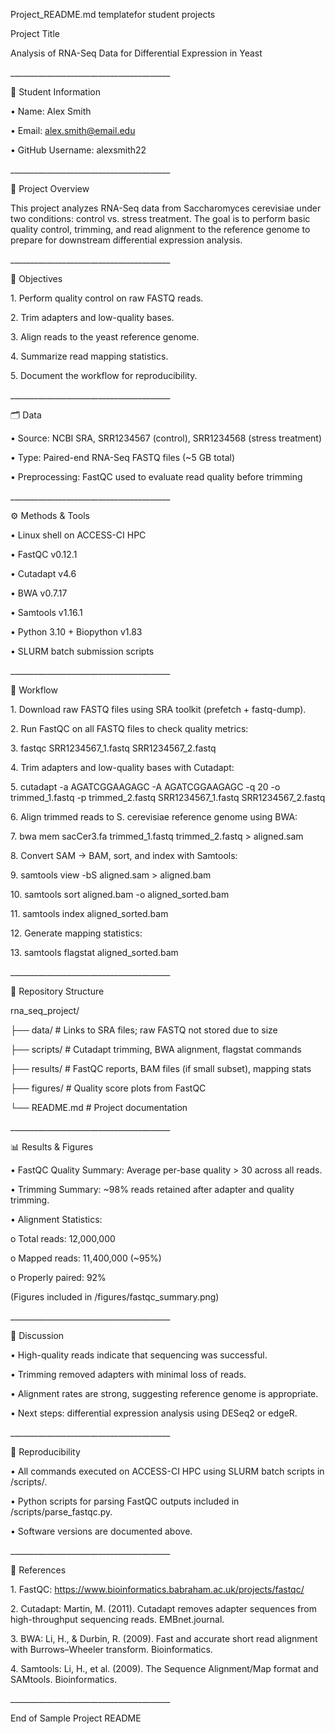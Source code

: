Project\_README.md templatefor student projects 

Project Title

Analysis of RNA-Seq Data for Differential Expression in Yeast

\_\_\_\_\_\_\_\_\_\_\_\_\_\_\_\_\_\_\_\_\_\_\_\_\_\_\_\_\_\_\_\_\_\_\_\_\_\_\_\_

👤 Student Information

• Name: Alex Smith

• Email: alex.smith@email.edu

• GitHub Username: alexsmith22

\_\_\_\_\_\_\_\_\_\_\_\_\_\_\_\_\_\_\_\_\_\_\_\_\_\_\_\_\_\_\_\_\_\_\_\_\_\_\_\_

📖 Project Overview

This project analyzes RNA-Seq data from Saccharomyces cerevisiae under two conditions: control vs. stress treatment. The goal is to perform basic quality control, trimming, and read alignment to the reference genome to prepare for downstream differential expression analysis.

\_\_\_\_\_\_\_\_\_\_\_\_\_\_\_\_\_\_\_\_\_\_\_\_\_\_\_\_\_\_\_\_\_\_\_\_\_\_\_\_

🎯 Objectives

1\. Perform quality control on raw FASTQ reads.

2\. Trim adapters and low-quality bases.

3\. Align reads to the yeast reference genome.

4\. Summarize read mapping statistics.

5\. Document the workflow for reproducibility.

\_\_\_\_\_\_\_\_\_\_\_\_\_\_\_\_\_\_\_\_\_\_\_\_\_\_\_\_\_\_\_\_\_\_\_\_\_\_\_\_

🗂 Data

• Source: NCBI SRA, SRR1234567 (control), SRR1234568 (stress treatment)

• Type: Paired-end RNA-Seq FASTQ files (~5 GB total)

• Preprocessing: FastQC used to evaluate read quality before trimming

\_\_\_\_\_\_\_\_\_\_\_\_\_\_\_\_\_\_\_\_\_\_\_\_\_\_\_\_\_\_\_\_\_\_\_\_\_\_\_\_

⚙️ Methods \& Tools

• Linux shell on ACCESS-CI HPC

• FastQC v0.12.1

• Cutadapt v4.6

• BWA v0.7.17

• Samtools v1.16.1

• Python 3.10 + Biopython v1.83

• SLURM batch submission scripts

\_\_\_\_\_\_\_\_\_\_\_\_\_\_\_\_\_\_\_\_\_\_\_\_\_\_\_\_\_\_\_\_\_\_\_\_\_\_\_\_

🚀 Workflow

1\. Download raw FASTQ files using SRA toolkit (prefetch + fastq-dump).

2\. Run FastQC on all FASTQ files to check quality metrics:

3\. fastqc SRR1234567\_1.fastq SRR1234567\_2.fastq

4\. Trim adapters and low-quality bases with Cutadapt:

5\. cutadapt -a AGATCGGAAGAGC -A AGATCGGAAGAGC -q 20 -o trimmed\_1.fastq -p trimmed\_2.fastq SRR1234567\_1.fastq SRR1234567\_2.fastq

6\. Align trimmed reads to S. cerevisiae reference genome using BWA:

7\. bwa mem sacCer3.fa trimmed\_1.fastq trimmed\_2.fastq > aligned.sam

8\. Convert SAM → BAM, sort, and index with Samtools:

9\. samtools view -bS aligned.sam > aligned.bam

10\. samtools sort aligned.bam -o aligned\_sorted.bam

11\. samtools index aligned\_sorted.bam

12\. Generate mapping statistics:

13\. samtools flagstat aligned\_sorted.bam

\_\_\_\_\_\_\_\_\_\_\_\_\_\_\_\_\_\_\_\_\_\_\_\_\_\_\_\_\_\_\_\_\_\_\_\_\_\_\_\_

📂 Repository Structure

rna\_seq\_project/

├── data/       # Links to SRA files; raw FASTQ not stored due to size

├── scripts/    # Cutadapt trimming, BWA alignment, flagstat commands

├── results/    # FastQC reports, BAM files (if small subset), mapping stats

├── figures/    # Quality score plots from FastQC

└── README.md   # Project documentation

\_\_\_\_\_\_\_\_\_\_\_\_\_\_\_\_\_\_\_\_\_\_\_\_\_\_\_\_\_\_\_\_\_\_\_\_\_\_\_\_

📊 Results \& Figures

• FastQC Quality Summary: Average per-base quality > 30 across all reads.

• Trimming Summary: ~98% reads retained after adapter and quality trimming.

• Alignment Statistics:

o Total reads: 12,000,000

o Mapped reads: 11,400,000 (~95%)

o Properly paired: 92%

(Figures included in /figures/fastqc\_summary.png)

\_\_\_\_\_\_\_\_\_\_\_\_\_\_\_\_\_\_\_\_\_\_\_\_\_\_\_\_\_\_\_\_\_\_\_\_\_\_\_\_

📌 Discussion

• High-quality reads indicate that sequencing was successful.

• Trimming removed adapters with minimal loss of reads.

• Alignment rates are strong, suggesting reference genome is appropriate.

• Next steps: differential expression analysis using DESeq2 or edgeR.

\_\_\_\_\_\_\_\_\_\_\_\_\_\_\_\_\_\_\_\_\_\_\_\_\_\_\_\_\_\_\_\_\_\_\_\_\_\_\_\_

🔄 Reproducibility

• All commands executed on ACCESS-CI HPC using SLURM batch scripts in /scripts/.

• Python scripts for parsing FastQC outputs included in /scripts/parse\_fastqc.py.

• Software versions are documented above.

\_\_\_\_\_\_\_\_\_\_\_\_\_\_\_\_\_\_\_\_\_\_\_\_\_\_\_\_\_\_\_\_\_\_\_\_\_\_\_\_

📑 References

1\. FastQC: https://www.bioinformatics.babraham.ac.uk/projects/fastqc/

2\. Cutadapt: Martin, M. (2011). Cutadapt removes adapter sequences from high-throughput sequencing reads. EMBnet.journal.

3\. BWA: Li, H., \& Durbin, R. (2009). Fast and accurate short read alignment with Burrows–Wheeler transform. Bioinformatics.

4\. Samtools: Li, H., et al. (2009). The Sequence Alignment/Map format and SAMtools. Bioinformatics.

\_\_\_\_\_\_\_\_\_\_\_\_\_\_\_\_\_\_\_\_\_\_\_\_\_\_\_\_\_\_\_\_\_\_\_\_\_\_\_\_

End of Sample Project README




